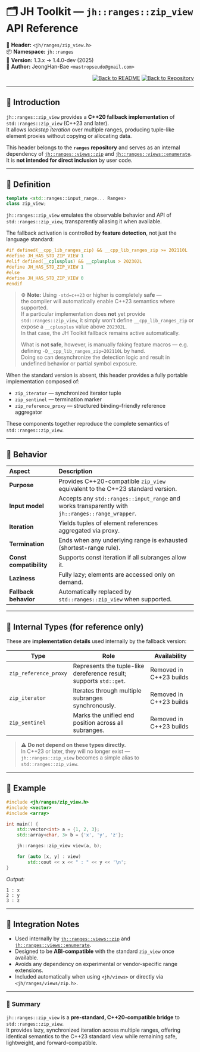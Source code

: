 # 🗂️ **JH Toolkit — `jh::ranges::zip_view` API Reference**

📁 **Header:** `<jh/ranges/zip_view.h>`  
📦 **Namespace:** `jh::ranges`  
📅 **Version:** 1.3.x → 1.4.0-dev (2025)  
👤 **Author:** JeongHan-Bae `<mastropseudo@gmail.com>`

<div align="right">

[![Back to README](https://img.shields.io/badge/%20Back%20to%20README-blue?style=flat-square)](../../README.md)
[![Back to Repository](https://img.shields.io/badge/%20Back%20to%20Repository-green?style=flat-square)](overview.md)

</div>

---

## 🧭 Introduction

`jh::ranges::zip_view` provides a **C++20 fallback implementation** of
`std::ranges::zip_view` (C++23 and later).  
It allows *lockstep iteration* over multiple ranges, producing tuple-like element proxies
without copying or allocating data.

This header belongs to the **`ranges` repository** and serves as an internal dependency of
[`jh::ranges::views::zip`](views/zip.md) and [`jh::ranges::views::enumerate`](views/enumerate.md).  
It is **not intended for direct inclusion** by user code.

---

## 🔹 Definition

```cpp
template <std::ranges::input_range... Ranges>
class zip_view;
```

`jh::ranges::zip_view` emulates the observable behavior and API of
`std::ranges::zip_view`, transparently aliasing it when available.  

The fallback activation is controlled by **feature detection**, not just the language standard:

```cpp
#if defined(__cpp_lib_ranges_zip) && __cpp_lib_ranges_zip >= 202110L
#define JH_HAS_STD_ZIP_VIEW 1
#elif defined(__cplusplus) && __cplusplus > 202302L
#define JH_HAS_STD_ZIP_VIEW 1
#else
#define JH_HAS_STD_ZIP_VIEW 0
#endif
```

> ⚙️ **Note:**
> Using `-std=c++23` or higher is completely **safe** —  
> the compiler will automatically enable C++23 semantics where supported.  
> If a particular implementation does **not** yet provide
> `std::ranges::zip_view`, it simply won't define
> `__cpp_lib_ranges_zip` or expose a `__cplusplus` value above `202302L`.  
> In that case, the JH Toolkit fallback remains active automatically.
>
> What is **not safe**, however, is manually faking feature macros —
> e.g. defining `-D__cpp_lib_ranges_zip=202110L` by hand.  
> Doing so can desynchronize the detection logic and result in
> undefined behavior or partial symbol exposure.

When the standard version is absent, this header provides a
fully portable implementation composed of:

* `zip_iterator` — synchronized iterator tuple  
* `zip_sentinel` — termination marker  
* `zip_reference_proxy` — structured binding–friendly reference aggregator

These components together reproduce the complete semantics of `std::ranges::zip_view`.

---

## 🔹 Behavior

| Aspect                  | Description                                                                                      |
|:------------------------|:-------------------------------------------------------------------------------------------------|
| **Purpose**             | Provides C++20-compatible `zip_view` equivalent to the C++23 standard version.                   |
| **Input model**         | Accepts any `std::ranges::input_range` and works transparently with `jh::ranges::range_wrapper`. |
| **Iteration**           | Yields tuples of element references aggregated via proxy.                                        |
| **Termination**         | Ends when any underlying range is exhausted (shortest-range rule).                               |
| **Const compatibility** | Supports const iteration if all subranges allow it.                                              |
| **Laziness**            | Fully lazy; elements are accessed only on demand.                                                |
| **Fallback behavior**   | Automatically replaced by `std::ranges::zip_view` when supported.                                |

---

## 🔹 Internal Types (for reference only)

These are **implementation details** used internally by the fallback version:

| Type                  | Role                                                               | Availability            |
|-----------------------|--------------------------------------------------------------------|-------------------------|
| `zip_reference_proxy` | Represents the tuple-like dereference result; supports `std::get`. | Removed in C++23 builds |
| `zip_iterator`        | Iterates through multiple subranges synchronously.                 | Removed in C++23 builds |
| `zip_sentinel`        | Marks the unified end position across all subranges.               | Removed in C++23 builds |

> ⚠️ **Do not depend on these types directly.**  
> In C++23 or later, they will no longer exist —  
> `jh::ranges::zip_view` becomes a simple alias to `std::ranges::zip_view`.

---

## 🔹 Example

```cpp
#include <jh/ranges/zip_view.h>
#include <vector>
#include <array>

int main() {
    std::vector<int> a = {1, 2, 3};
    std::array<char, 3> b = {'x', 'y', 'z'};

    jh::ranges::zip_view view(a, b);

    for (auto [x, y] : view)
        std::cout << x << " : " << y << '\n';
}
```

*Output:*

```
1 : x
2 : y
3 : z
```

---

## 🔹 Integration Notes

* Used internally by [`jh::ranges::views::zip`](views/zip.md)
  and [`jh::ranges::views::enumerate`](views/enumerate.md).  
* Designed to be **ABI-compatible** with the standard `zip_view` once available.  
* Avoids any dependency on experimental or vendor-specific range extensions.  
* Included automatically when using `<jh/views>` or directly via `<jh/ranges/views/zip.h>`.

---

### 🧩 **Summary**

`jh::ranges::zip_view` is a **pre-standard, C++20-compatible bridge** to
`std::ranges::zip_view`.  
It provides lazy, synchronized iteration across multiple ranges,
offering identical semantics to the C++23 standard view while remaining
safe, lightweight, and forward-compatible.
